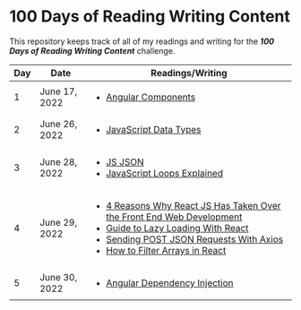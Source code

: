 # 100 Days of Reading Writing Content
This repository keeps track of all of my readings and writing for the _**100 Days of Reading Writing Content**_ challenge.

| Day | Date | Readings/Writing |
| --- | ---- | -------- |
| 1 | June 17, 2022 | <ul><li>[Angular Components](https://dev.to/bipon68/angular-components-1dg4)</li></ul> |
| 2 | June 26, 2022 | <ul><li>[JavaScript Data Types](https://www.programiz.com/javascript/data-types)</li></ul> |
| 3 | June 28, 2022 | <ul><li>[JS JSON](https://www.w3schools.com/js/js_json_parse.asp)</li><li>[JavaScript Loops Explained](https://www.freecodecamp.org/news/javascript-loops-explained-for-loop-for/)</li></ul> |
| 4 | June 29, 2022 | <ul><li>[4 Reasons Why React JS Has Taken Over the Front End Web Development](https://hackernoon.com/4-reasons-why-react-js-has-taken-over-the-front-end-web-development)</li><li>[Guide to Lazy Loading With React](https://stackabuse.com/guide-to-lazy-loading-with-react/)</li><li>[Sending POST JSON Requests With Axios](https://stackabuse.com/sending-post-json-requests-with-axios/)</li><li>[How to Filter Arrays in React](https://shouts.dev/articles/how-to-filter-arrays-in-react)</li></ul> |
| 5 | June 30, 2022 | <ul><li>[Angular Dependency Injection](https://dev.to/bipon68/angular-dependency-injection-ob)</li></ul> |


